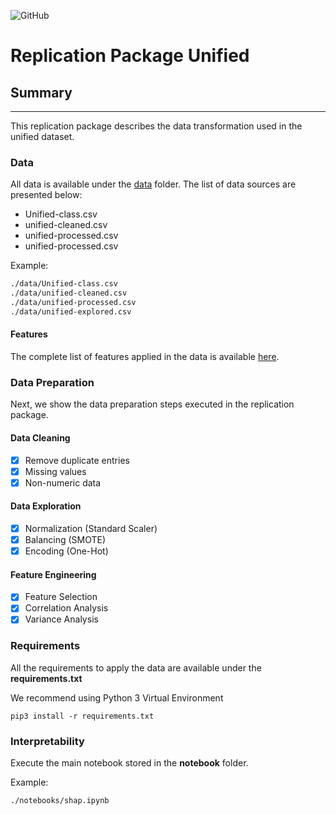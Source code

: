 ![GitHub](https://img.shields.io/github/license/gesteves91/replication-package-unified%20)

# Replication Package Unified

## Summary
-------

This replication package describes the data transformation used in the unified dataset.

### Data

All data is available under the [data](https://github.com/anonymous-replication/replication-package-unified/tree/main/data) folder. The list of data sources are presented below:

- Unified-class.csv
- unified-cleaned.csv
- unified-processed.csv
- unified-processed.csv

Example:

```bash
./data/Unified-class.csv
./data/unified-cleaned.csv
./data/unified-processed.csv
./data/unified-explored.csv
```

#### Features

The complete list of features applied in the data is available [here](https://github.com/anonymous-replication/replication-package-unified/blob/main/features/features.md).

### Data Preparation

Next, we show the data preparation steps executed in the replication package.

#### Data Cleaning

- [x] Remove duplicate entries
- [x] Missing values
- [x] Non-numeric data

#### Data Exploration

- [x] Normalization (Standard Scaler)
- [x] Balancing (SMOTE)
- [x] Encoding (One-Hot)

#### Feature Engineering

- [x] Feature Selection
- [x] Correlation Analysis
- [x] Variance Analysis

### Requirements

All the requirements to apply the data are available under the **requirements.txt**

We recommend using Python 3 Virtual Environment

```
pip3 install -r requirements.txt
```
### Interpretability

Execute the main notebook stored in the **notebook** folder.

Example:

```bash
./notebooks/shap.ipynb
```
